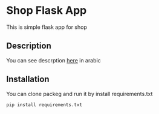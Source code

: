 # Shop Flask App

This is simple flask app for shop 
## Description
You can see descrption [here]() in arabic
## Installation

You can clone packeg and run it by install requirements.txt

```bash
pip install requirements.txt
```

